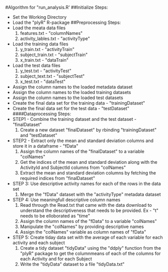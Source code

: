 #Algorithm for "run_analysis.R'
##Initialize Steps:
  * Set the Working Directory
  * Load the "plyR" R-package
##Preprocessing Steps:
  * Load the meata data files
    1. features.txt - "columnNames"
    2. activity_lables.txt - "activityType"
  * Load the training data files
    1. y_train.txt - "activityTrain"
    2. subject_train.txt - "subjectTrain"
    3. x_train.txt - "dataTrain"
  * Load the test data files
    1. y_test.txt - "activityTest"
    2. subject_text.txt - "subjectTest"
    3. x_test.txt - "dataTest"
  * Assign the column names to the loaded metadata dataset
  * Assign the column names to the loaded training datasets
  * Assign the column names to the loaded test datasets
  * Create the final data set for the training data - "trainingDataset"
  * Create the final data set for the test data - "testDataset"
####Dataprocessing Steps:
  * STEP1 - Combine the training dataset and the test dataset - "finalDataset"
    1. Create a new dataset "finalDataset" by rbinding "trainingDataset" and "testDataset" 
  * STEP2 - Extract only the mean and standard deviation columns and store it in a dataframe - "fData"
    1. Assign the column names of the "finalDataset" to a variable "colNames"
    2. Get the indices of the mean and standard deviation along with the ActivityId and SubjectId columns from "colNames"
    3. Extract the mean and standard deviation columns by fetching the required indices from "finalDataset"
  * STEP 3: Use descriptive activity names for each of the rows in the data set
    1. Merge the "fData" dataset with the "activityType" metadata dataset
  * STEP 4: Use meaningfull descriptive column names
    1. Read through the Read.txt that came with the data download to understand the descriptiveness that needs to be provided. Ex - "t" needs to be elloborated as "time" 
    2. Assign the column names of the "fData" to a variable "colNames"
    3. Manipulate the "colNames" by providing descriptive names
    4. Assign the "colNames" variable as column names of "fData"
  * STEP 5: Create tiday data set with the average of each variable for each activity and each subject
    1. Create a tidy dataset "tidyData" using the "ddply" function from the "plyR" package to get the columnmeans of each of the columns for each Activity and for each Subject
    2. Write the "tidyData" dataset to a file "tidyData.txt"
